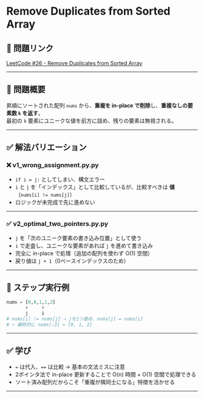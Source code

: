 # Remove Duplicates from Sorted Array

## 🔗 問題リンク
[LeetCode #26 - Remove Duplicates from Sorted Array](https://leetcode.com/problems/remove-duplicates-from-sorted-array/)

---

## 🧠 問題概要

昇順にソートされた配列 `nums` から、**重複を in-place で削除**し、**重複なしの要素数 `k` を返す**。  
最初の `k` 要素にユニークな値を前方に詰め、残りの要素は無視される。

---

## ✅ 解法バリエーション

### ❌ v1_wrong_assignment.py.py
- `if i = j:` としてしまい、構文エラー
- `i` と `j` を「インデックス」として比較しているが、比較すべきは **値**（`nums[i] != nums[j]`）
- ロジックが未完成で先に進めない

---

### ✅ v2_optimal_two_pointers.py.py
- `j` を「次のユニーク要素の書き込み位置」として使う
- `i` で走査し、ユニークな要素があれば `j` を進めて書き込み
- 完全に in-place で処理（追加の配列を使わず O(1) 空間）
- 戻り値は `j + 1`（0ベースインデックスのため）

---

## 🧪 ステップ実行例

```python
nums = [0,0,1,1,2]
       ↑     ↑
       j     i
# nums[i] != nums[j] → jを1つ進め、nums[j] = nums[i]
# → 最終的に nums[:3] = [0, 1, 2]
```

---

## ✅ 学び

- `=` は代入、`==` は比較 → 基本の文法ミスに注意
- 2ポインタ法で in-place 更新することで O(n) 時間 + O(1) 空間で処理できる
- ソート済み配列だからこそ「重複が隣同士になる」特徴を活かせる

---
